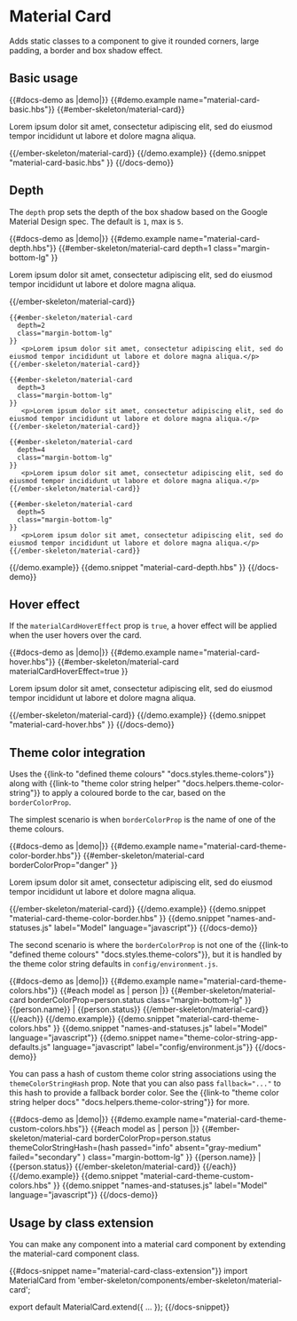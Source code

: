 # Material Card

Adds static classes to a component to give it rounded corners, large padding, a border and box shadow effect. 

## Basic usage

{{#docs-demo as |demo|}}
  {{#demo.example name="material-card-basic.hbs"}}
    {{#ember-skeleton/material-card}}
      <p>Lorem ipsum dolor sit amet, consectetur adipiscing elit, sed do eiusmod tempor incididunt ut labore et dolore magna aliqua.</p> 
    {{/ember-skeleton/material-card}}
    {{/demo.example}}
  {{demo.snippet "material-card-basic.hbs" }}
{{/docs-demo}}

## Depth

The `depth` prop sets the depth of the box shadow based on the Google Material Design spec. The default is `1`, max is `5`. 

{{#docs-demo as |demo|}}
  {{#demo.example name="material-card-depth.hbs"}}
    {{#ember-skeleton/material-card
      depth=1
      class="margin-bottom-lg"
    }}
       <p>Lorem ipsum dolor sit amet, consectetur adipiscing elit, sed do eiusmod tempor incididunt ut labore et dolore magna aliqua.</p> 
    {{/ember-skeleton/material-card}}

    {{#ember-skeleton/material-card
      depth=2
      class="margin-bottom-lg"
    }}
       <p>Lorem ipsum dolor sit amet, consectetur adipiscing elit, sed do eiusmod tempor incididunt ut labore et dolore magna aliqua.</p> 
    {{/ember-skeleton/material-card}}

    {{#ember-skeleton/material-card
      depth=3
      class="margin-bottom-lg"
    }}
       <p>Lorem ipsum dolor sit amet, consectetur adipiscing elit, sed do eiusmod tempor incididunt ut labore et dolore magna aliqua.</p> 
    {{/ember-skeleton/material-card}}

    {{#ember-skeleton/material-card
      depth=4
      class="margin-bottom-lg"
    }}
       <p>Lorem ipsum dolor sit amet, consectetur adipiscing elit, sed do eiusmod tempor incididunt ut labore et dolore magna aliqua.</p> 
    {{/ember-skeleton/material-card}}

    {{#ember-skeleton/material-card
      depth=5
      class="margin-bottom-lg"
    }}
       <p>Lorem ipsum dolor sit amet, consectetur adipiscing elit, sed do eiusmod tempor incididunt ut labore et dolore magna aliqua.</p> 
    {{/ember-skeleton/material-card}}
  {{/demo.example}}
  {{demo.snippet "material-card-depth.hbs" }}
{{/docs-demo}}

## Hover effect

If the `materialCardHoverEffect` prop is `true`, a hover effect will be applied when the user hovers over the card.

{{#docs-demo as |demo|}}
  {{#demo.example name="material-card-hover.hbs"}}
    {{#ember-skeleton/material-card
      materialCardHoverEffect=true
    }}
       <p>Lorem ipsum dolor sit amet, consectetur adipiscing elit, sed do eiusmod tempor incididunt ut labore et dolore magna aliqua.</p> 
    {{/ember-skeleton/material-card}}
    {{/demo.example}}
  {{demo.snippet "material-card-hover.hbs" }}
{{/docs-demo}}

## Theme color integration

Uses the {{link-to "defined theme colours" "docs.styles.theme-colors"}} along with {{link-to "theme color string helper" "docs.helpers.theme-color-string"}} to apply a coloured borde to the car, based on the `borderColorProp`.

The simplest scenario is when `borderColorProp` is the name of one of the theme colours.

{{#docs-demo as |demo|}}
  {{#demo.example name="material-card-theme-color-border.hbs"}}
    {{#ember-skeleton/material-card
      borderColorProp="danger"
    }}
      <p>Lorem ipsum dolor sit amet, consectetur adipiscing elit, sed do eiusmod tempor incididunt ut labore et dolore magna aliqua.</p> 
    {{/ember-skeleton/material-card}}
  {{/demo.example}}
  {{demo.snippet "material-card-theme-color-border.hbs" }}
  {{demo.snippet "names-and-statuses.js" label="Model" language="javascript"}}
{{/docs-demo}}

The second scenario is where the `borderColorProp` is not one of the {{link-to "defined theme colours" "docs.styles.theme-colors"}}, but it is handled by the theme color string defaults in `config/environment.js`.

{{#docs-demo as |demo|}}
  {{#demo.example name="material-card-theme-colors.hbs"}}
    {{#each model as | person |}}
      {{#ember-skeleton/material-card
        borderColorProp=person.status
        class="margin-bottom-lg"
      }}
        {{person.name}} | {{person.status}}
      {{/ember-skeleton/material-card}}
    {{/each}}
  {{/demo.example}}
  {{demo.snippet "material-card-theme-colors.hbs" }}
  {{demo.snippet "names-and-statuses.js" label="Model" language="javascript"}}
  {{demo.snippet name="theme-color-string-app-defaults.js" language="javascript" label="config/environment.js"}}
{{/docs-demo}}

You can pass a hash of custom theme color string associations using the `themeColorStringHash` prop. Note that you can also pass `fallback="..."` to this hash to provide a fallback border color. See the {{link-to "theme color string helper docs" "docs.helpers.theme-color-string"}} for more.

{{#docs-demo as |demo|}}
  {{#demo.example name="material-card-theme-custom-colors.hbs"}}
    {{#each model as | person |}}
      {{#ember-skeleton/material-card
        borderColorProp=person.status
        themeColorStringHash=(hash
          passed="info"
          absent="gray-medium"
          failed="secondary"
        )
        class="margin-bottom-lg"
      }}
        {{person.name}} | {{person.status}}
      {{/ember-skeleton/material-card}}
    {{/each}}
  {{/demo.example}}
  {{demo.snippet "material-card-theme-custom-colors.hbs" }}
  {{demo.snippet "names-and-statuses.js" label="Model" language="javascript"}}
{{/docs-demo}}

## Usage by class extension

You can make any component into a material card component by extending the material-card component class.

{{#docs-snippet name="material-card-class-extension"}}
  import MaterialCard from 'ember-skeleton/components/ember-skeleton/material-card';

  export default MaterialCard.extend({
    ...
  });
{{/docs-snippet}}